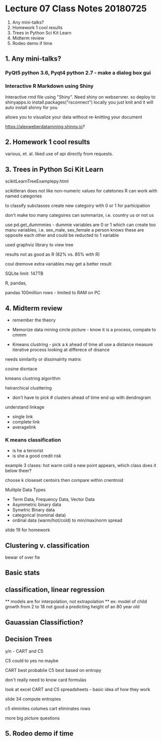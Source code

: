 # Lecture 07 Class Notes 20180725

1.	Any mini-talks?
2.	Homework 1 cool results
3.	Trees in Python Sci Kit Learn
4.	Midterm review
5.	Rodeo demo if time

## 1.	Any mini-talks?

### PyQt5 python 3.6, Pyqt4 python 2.7 - make a dialog box gui

### Interactive R Markdown using Shiny

Interactive rmd file using "Shiny".
Need shiny on webservrer. so deploy to shinyapps.io
install.packages("rsconnect")
locally you just knit and it will auto install shinny for you

allows you to visualize your data without re-knitting your document

https://alexweberdatamining.shinny.io?

## 2.	Homework 1 cool results

various, et. al.  liked use of api directly from requests.

## 3.	Trees in Python Sci Kit Learn

scikitLearnTreeExamplepy.html

scikitleran does not like non-numeric values for catetories
R can work with named categories

to classify subclasses create new categoiry with 0 or 1 for participation

don't make too many categoires
can summarize, i.e. country us or not us

use pd.get_dummmies - dummie variables are 0 or 1
which can create too manu variables, i.e. sex_male, sex_female 
a person knows these are opposite each other
and could be reducted to 1 variable

used graphviz library to view tree

results not as good as R (82% vs. 85% with R)

coul dremove extra variables
may get a better result

SQLite limit: 147TB

R, pandas, 

pandas 100million rows - limited to RAM on PC

## 4.	Midterm review

- remember the theory

- Memorize data mining circle picture - know it is a process, compate to cmmm

- Kmeans clustring - pick a k ahead of time
all use a distance measure
iterative process looking at differece of disance

needs similarity or dissimalrity matrix

cosine disntace

kmeans clustring algorithm

heirarchical clusttering
- don't have to pick # clusters ahead of time
end up with dendrogram

understand linkage
- single link
- complete link
- averagelink

### K means classification
- is he a terrorist
- is she a good credit risk

example 3 clases: hot warm cold
a new point appears, which class does it below theer?

choose k closeset centoirs
then compare within cnentroid

Mulitple Data Types

- Term Data, Frequency Data, Vector Data
- Asymmetric binary data
- Synwtric Binary data
- categorical (nominal data)
- ordinal data (warm/hot/cold) to min/max/norm spread

slide 19 for homework

## Clustering v. classification
bewar of over fie

## Basic stats

## classification, linear regression

** models are for interpolation, not extrapolation **
ex: model of child growth from 2 to 18 not good a predicting height of an 80 year old

## Gauassian Classifiction?


## Decision Trees

y/n - CART and C5

C5 could to yes no maybe

CART best probablie
C5 best based on entropy

don't really need to know card formulas

look at excel CART and C5 spreadsheets - basic idea of how they work

slide 34 compute entropies

c5 elminites columes
cart eliminates rows

more big picture questions

## 5.	Rodeo demo if time

